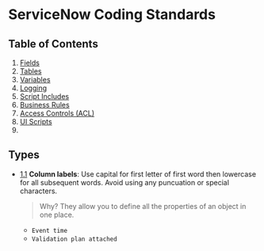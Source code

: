 # ServiceNow Coding Standards

## Table of Contents

1. [Fields](#fields)
2. [Tables](#tables)
3. [Variables](#variables)
4. [Logging](#logging)
4. [Script Includes](#script-includes)
5. [Business Rules](#business-rules)
6. [Access Controls (ACL)](#access-control)
6. [UI Scripts](#ui-scripts)
7. 

## Types
<a name="fields--column-label"></a><a name="1.1"></a>
- [1.1](#fields--column-label) **Column labels**: Use capital for first letter of first word then lowercase for all subsequent words. Avoid using any puncuation or special characters.

    > Why? They allow you to define all the properties of an object in one place.

    + `Event time`
    + `Validation plan attached`
